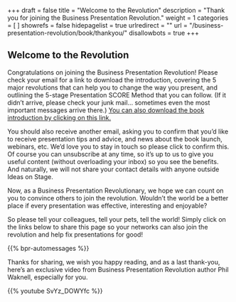 +++
draft 			= false
title 			= "Welcome to the Revolution"
description		= "Thank you for joining the Business Presentation Revolution."
weight			= 1
categories		= [ ]
showrefs		= false
hidepagelist		= true
urlredirect		= ""
url 				= "/business-presentation-revolution/book/thankyou/"
disallowbots		= true
+++

## Welcome to the Revolution

Congratulations on joining the Business Presentation Revolution! Please check your email for a link to download the introduction, covering the 5 major revolutions that can help you to change the way you present, and outlining the 5-stage Presentation SCORE Method that you can follow. (If it didn’t arrive, please check your junk mail… sometimes even the most important messages arrive there.) [You can also download the book introduction by clicking on this link.](https://www.ideasonstage.com/business-presentation-revolution/book/business-presentation-revolution-intro.pdf)

You should also receive another email, asking you to confirm that you’d like to receive presentation tips and advice, and news about the book launch, webinars, etc. We’d love you to stay in touch so please click to confirm this. Of course you can unsubscribe at any time, so it’s up to us to give you useful content (without overloading your inbox) so you see the benefits. And naturally, we will not share your contact details with anyone outside Ideas on Stage.

Now, as a Business Presentation Revolutionary, we hope we can count on you to convince others to join the revolution. Wouldn’t the world be a better place if every presentation was effective, interesting and enjoyable?

So please tell your colleagues, tell your pets, tell the world! Simply click on the links below to share this page so your networks can also join the revolution and help fix presentations for good!

{{% bpr-automessages %}}

Thanks for sharing, we wish you happy reading, and as a last thank-you, here’s an exclusive video from Business Presentation Revolution author Phil Waknell, especially for you.

{{% youtube SvYz_DOWYfc %}}
 